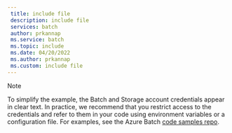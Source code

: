 ```yaml
---
 title: include file
 description: include file
 services: batch
 author: prkannap
 ms.service: batch
 ms.topic: include
 ms.date: 04/20/2022
 ms.author: prkannap
 ms.custom: include file
---
```


> [!NOTE]
> To simplify the example, the Batch and Storage account credentials appear in clear text. In practice, we recommend that you restrict access to the credentials and refer to them in your code using environment variables or a configuration file. For examples, see the Azure Batch [code samples repo](https://github.com/Azure-Samples/azure-batch-samples).
>
